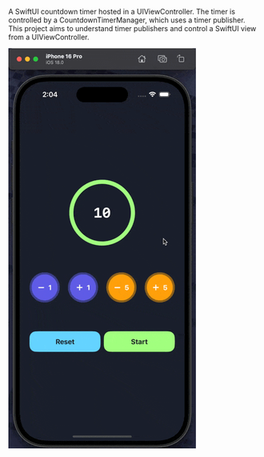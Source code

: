 A SwiftUI countdown timer hosted in a UIViewController. The timer is controlled by a CountdownTimerManager, which uses a timer publisher. This project aims to understand timer publishers and control a SwiftUI view from a UIViewController.

![Demo](https://github.com/marlonjames71/SwiftUI-UIKit-CountdownTimer/blob/main/SwiftUI-UIKit-CountdownTimer.gif)
